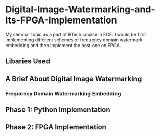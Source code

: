 # Digital-Image-Watermarking-and-Its-FPGA-Implementation
My seminar topic as a part of BTech course in ECE. I would be first implementing different schemes of frequency domain watermark embedding and then implement the best one on FPGA. 

## Libaries Used 

## A Brief About Digital Image Watermarking 

### Frequency Domain Watermarking Embedding 

## Phase 1: Python Implementation 

## Phase 2: FPGA Implementation 